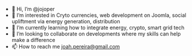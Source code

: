 - 👋 Hi, I’m @jojoper
- 👀 I’m interested in Cryto currencies, web development on Joomla, social upliftment via energy generation, distribution
- 🌱 I’m currently learning how to integrate energy, crypto, smart grid tech
- 💞️ I’m looking to collaborate on developments where my skills can help make a difference 
- 📫 How to reach me joah.pereira@gmail.com

<!---
jojoper/jojoper is a ✨ special ✨ repository because its `README.md` (this file) appears on your GitHub profile.
You can click the Preview link to take a look at your changes.
--->
